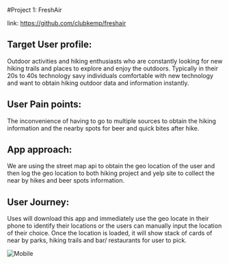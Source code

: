 #Project 1: FreshAir

link: https://github.com/clubkemp/freshair


## Target User profile:
Outdoor activities and hiking enthusiasts who are constantly looking for new hiking trails and places to explore and enjoy the outdoors. Typically in their 20s to 40s technology savy individuals comfortable with new technology and want to obtain hiking outdoor data and information instantly.

## User Pain points: 
The inconvenience of having to go to multiple sources to obtain the hiking information and the nearby spots for beer and quick bites after hike. 

## App approach:
We are using the street map api to obtain the geo location of the user and then log the geo location to both hiking project and yelp site to collect the near by hikes and beer spots information.  

## User Journey:
Uses will download this app and immediately use the geo locate in their phone to identify their locations or the users can manually input the location of their choice. Once the location is loaded, it will show stack of cards of near by parks, hiking trails and bar/ restaurants for user to pick. 

![Mobile](images/FreshAir.gif)

